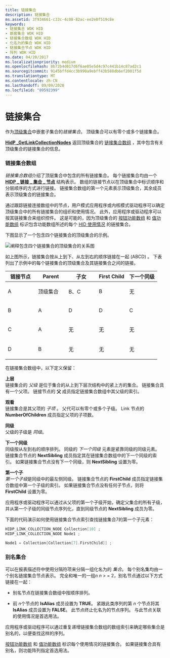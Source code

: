 ```yaml
---
title: 链接集合
description: 链接集合
ms.assetid: 3f934661-c33c-4c08-82ac-ee2e0f519c8e
keywords:
- 链接集合 WDK HID
- 嵌套集合 WDK HID
- 链接集合数组 WDK HID
- 化名为的集合 WDK HID
- 链接集合节点 WDK HID
- 阵列 WDK HID
ms.date: 04/20/2017
ms.localizationpriority: medium
ms.openlocfilehash: 8b72b4d017d6f6ae05e5d4c97c441b14c87ad2c1
ms.sourcegitcommit: 9145bffd4cc3b990a9ebff43b588db6ef2001f5d
ms.translationtype: MT
ms.contentlocale: zh-CN
ms.lasthandoff: 09/09/2020
ms.locfileid: "89592399"
---
```

# <a name="link-collections"></a>链接集合





作为[顶级集合](top-level-collections.md)中嵌套子集合的*链接集合*。 顶级集合可以有零个或多个链接集合。

[**HidP \_GetLinkCollectionNodes**](/windows-hardware/drivers/ddi/hidpi/nf-hidpi-hidp_getlinkcollectionnodes) 返回顶级集合的 [链接集合数组](#ddk-link-collection-array-kg) ，其中包含有关顶级集合的链接集合的信息。

### <a name="link-collection-array"></a><a href="" id="ddk-link-collection-array-kg"></a>链接集合数组

*链接集合数组*介绍了顶层集合中包含的所有链接集合。 每个链接集合均由一个 [**HIDP \_ 链接 \_ 集合 \_ 节点**](/windows-hardware/drivers/ddi/hidpi/ns-hidpi-_hidp_link_collection_node) 结构表示。 数组的链接节点以在顶级集合中标识顺序和分层顺序的方式进行链接。 链接集合数组的第一个元素表示顶级集合，其余成员表示顶级集合的链接集合。

通过跟踪链接连接数组中的节点，用户模式应用程序或内核模式驱动程序可以确定顶级集合中的所有链接集合的组织和使用情况。 此外，应用程序或驱动程序可以按其链接集合来组织控件。 这是可能的，因为顶级集合的 [按钮功能数组](button-capability-arrays.md) 和 [值功能数组](value-capability-arrays.md) 标识包含功能数组所述的每个 [HID 使用情况](hid-usages.md) 的链接集合。

下图显示了一个包含四个链接集合的顶级集合的示例。

![阐释包含四个链接集合的顶级集合的关系图](images/linkcol.png)

如上图所示，链接集合按从上到下、从左到右的顺序链接在一起 (ABCD) 。 下表列出了示例中的每个链接集合的顶级集合及其链接集合之间的链接。

<table>
<colgroup>
<col width="20%" />
<col width="20%" />
<col width="20%" />
<col width="20%" />
<col width="20%" />
</colgroup>
<thead>
<tr class="header">
<th>链接节点</th>
<th>Parent</th>
<th>子女</th>
<th>First Child</th>
<th>下一个同级</th>
</tr>
</thead>
<tbody>
<tr class="odd">
<td><p>A</p></td>
<td><p>顶级集合</p></td>
<td><p>B、C</p></td>
<td><p>B</p></td>
<td><p>无</p></td>
</tr>
<tr class="even">
<td><p>B</p></td>
<td><p>A</p></td>
<td><p>D</p></td>
<td><p>D</p></td>
<td><p>C</p></td>
</tr>
<tr class="odd">
<td><p>C</p></td>
<td><p>A</p></td>
<td><p>无</p></td>
<td><p>无</p></td>
<td><p>无</p></td>
</tr>
<tr class="even">
<td><p>D</p></td>
<td><p>B</p></td>
<td><p>无</p></td>
<td><p>无</p></td>
<td><p>无</p></td>
</tr>
</tbody>
</table>

 

在链接集合数组中，以下定义保留：

<a href="" id="parent"></a>**上层**  
链接集合的 *父级* 是位于集合的从上到下层次结构中的紧上方的集合。 链接集合具有一个父项。 链接节点的 **父** 成员指定链接集合数组中其父级的索引。

<a href="" id="children"></a>**观看**  
链接集合是其父项的 *子项* 。 父代可以有零个或多个子级。 Link 节点的 **NumberOfChildren** 成员指定父项的子项数。

<a href="" id="sibling"></a>**同级**  
父级的子级是 *同级*。

<a href="" id="next-sibling"></a>**下一个同级**  
同级按从左到右的顺序排列。 同级的 *下一个同级* 元素是紧靠同级的同级元素。 链接集合节点的 **NextSibling** 成员指定其在链接集合数组中的下一个同级的索引。 如果链接集合节点没有下一个同级，则 **NextSibling** 设置为零。

<a href="" id="first-child"></a>**第一个子**  
*第一个子级*是同级中的最左侧同级。 链接集合节点的 **FirstChild** 成员指定链接集合数组中第一个子级的索引。 如果链接集合节点没有任何子节点，则将 **FirstChild** 设置为零。

应用程序或驱动程序可以通过从父项的第一个子级开始，确定父集合的所有子级，并从第一个子级的同级节点序列化，直到同级节点的 **NextSibling** 成员为零。

下面的代码演示如何使用链接集合节点索引查找链接集合7的第一个子元素：

```cpp
HIDP_LINK_COLLECTION_NODE Collection[10] ;
HIDP_LINK_COLLECTION_NODE Node1 ;
 
Node1 = Collection[Collection[7].FirstChild]] ;
```

### <a name="aliased-collections"></a><a href="" id="aliased-collections"></a> 别名集合

可以在报表描述符中使用分隔符项来分隔一组化名为的 *集合*。 每个别名集均由一个别名链接集合节点表示。 完全和唯一的一组*n* *n* &gt; = 2，别名节点通过以下方式链接在一起：

-   别名节点在链接集合数组中按顺序排列。

-   前 *n*个节点的 **IsAlias** 成员设置为 **TRUE**。 紧跟此类序列的第 *n* 个节点将其 **IsAlias** 成员设置为 **FALSE**。 此节点终止化名为的节点序列。 与此节点关联的使用情况是首选用法。

应用程序或驱动程序可以通过重复递增链接集合数组的数组索引来确定哪些集合是别名的，以便查找这样的序列。

[按钮功能数组](button-capability-arrays.md) 和 [值功能数组](value-capability-arrays.md) 标识每个使用情况的链接集合。 如果链接集合具有别名，则功能阵列指定首选用法。

 

